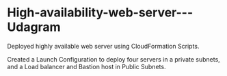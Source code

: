 # High-availability-web-server---Udagram

Deployed highly available web server using CloudFormation Scripts. 

Created a Launch Configuration to deploy four servers in a private subnets, and a Load balancer and Bastion host in Public Subnets.
